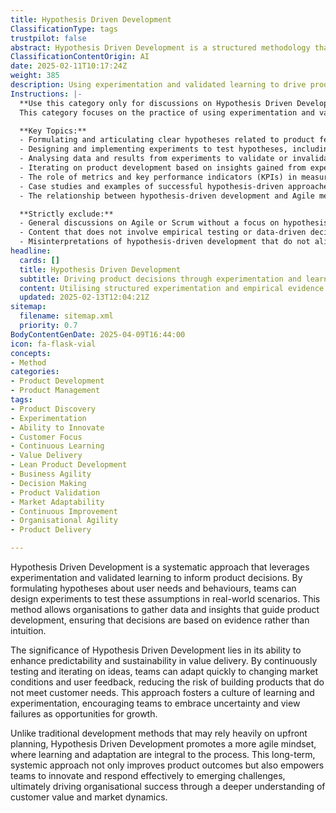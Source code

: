 ```yaml
---
title: Hypothesis Driven Development
ClassificationType: tags
trustpilot: false
abstract: Hypothesis Driven Development is a structured methodology that utilises experimentation and validated learning to guide product decisions. Originating from the need to make informed choices based on user needs and behaviours, this approach enables teams to formulate hypotheses and design experiments that test these assumptions in real-world contexts. Its importance lies in enhancing predictability and sustainability in delivering value, as it allows organisations to gather actionable data and insights that inform product development, thereby reducing reliance on intuition. By continuously testing and iterating on ideas, teams can swiftly adapt to evolving market conditions and user feedback, minimising the risk of developing products that fail to meet customer expectations. This methodology fosters a culture of learning and experimentation, encouraging teams to embrace uncertainty and view setbacks as opportunities for growth. In contrast to traditional development methods that often depend on extensive upfront planning, Hypothesis Driven Development promotes an agile mindset where learning and adaptation are central to the process. This long-term, systemic approach not only leads to improved product outcomes but also empowers teams to innovate and effectively tackle emerging challenges, ultimately contributing to organisational success through a more profound understanding of customer value and market dynamics.
ClassificationContentOrigin: AI
date: 2025-02-11T10:17:24Z
weight: 385
description: Using experimentation and validated learning to drive product decisions.
Instructions: |-
  **Use this category only for discussions on Hypothesis Driven Development.**  
  This category focuses on the practice of using experimentation and validated learning to inform and guide product development decisions. It emphasises the importance of formulating hypotheses, conducting experiments to test these hypotheses, and using the results to make informed choices that enhance product value and user satisfaction.

  **Key Topics:**
  - Formulating and articulating clear hypotheses related to product features or user behaviours.
  - Designing and implementing experiments to test hypotheses, including A/B testing and user feedback mechanisms.
  - Analysing data and results from experiments to validate or invalidate hypotheses.
  - Iterating on product development based on insights gained from experimentation.
  - The role of metrics and key performance indicators (KPIs) in measuring the success of hypotheses.
  - Case studies and examples of successful hypothesis-driven approaches in product development.
  - The relationship between hypothesis-driven development and Agile methodologies, including Scrum and Lean practices.

  **Strictly exclude:**
  - General discussions on Agile or Scrum without a focus on hypothesis formulation and experimentation.
  - Content that does not involve empirical testing or data-driven decision-making.
  - Misinterpretations of hypothesis-driven development that do not align with the principles of validated learning and experimentation.
headline:
  cards: []
  title: Hypothesis Driven Development
  subtitle: Driving product decisions through experimentation and learning to enhance value delivery and adapt to changing needs.
  content: Utilising structured experimentation and empirical evidence to inform product decisions enhances value delivery and responsiveness to user needs. Posts should explore methodologies for hypothesis formulation, testing, data analysis, and iterative learning, alongside frameworks that support decision-making in complex environments.
  updated: 2025-02-13T12:04:21Z
sitemap:
  filename: sitemap.xml
  priority: 0.7
BodyContentGenDate: 2025-04-09T16:44:00
icon: fa-flask-vial
concepts:
- Method
categories:
- Product Development
- Product Management
tags:
- Product Discovery
- Experimentation
- Ability to Innovate
- Customer Focus
- Continuous Learning
- Value Delivery
- Lean Product Development
- Business Agility
- Decision Making
- Product Validation
- Market Adaptability
- Continuous Improvement
- Organisational Agility
- Product Delivery

---
```

Hypothesis Driven Development is a systematic approach that leverages experimentation and validated learning to inform product decisions. By formulating hypotheses about user needs and behaviours, teams can design experiments to test these assumptions in real-world scenarios. This method allows organisations to gather data and insights that guide product development, ensuring that decisions are based on evidence rather than intuition.

The significance of Hypothesis Driven Development lies in its ability to enhance predictability and sustainability in value delivery. By continuously testing and iterating on ideas, teams can adapt quickly to changing market conditions and user feedback, reducing the risk of building products that do not meet customer needs. This approach fosters a culture of learning and experimentation, encouraging teams to embrace uncertainty and view failures as opportunities for growth.

Unlike traditional development methods that may rely heavily on upfront planning, Hypothesis Driven Development promotes a more agile mindset, where learning and adaptation are integral to the process. This long-term, systemic approach not only improves product outcomes but also empowers teams to innovate and respond effectively to emerging challenges, ultimately driving organisational success through a deeper understanding of customer value and market dynamics.
